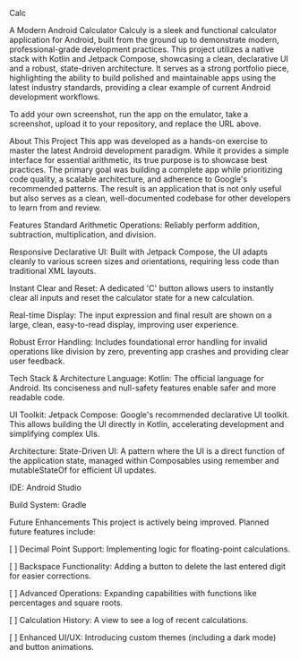 Calc 

A Modern Android Calculator Calculy is a sleek and functional calculator application for Android, built from the ground up to demonstrate modern, professional-grade development practices. This project utilizes a native stack with Kotlin and Jetpack Compose, showcasing a clean, declarative UI and a robust, state-driven architecture. It serves as a strong portfolio piece, highlighting the ability to build polished and maintainable apps using the latest industry standards, providing a clear example of current Android development workflows.

To add your own screenshot, run the app on the emulator, take a screenshot, upload it to your repository, and replace the URL above.

About This Project This app was developed as a hands-on exercise to master the latest Android development paradigm. While it provides a simple interface for essential arithmetic, its true purpose is to showcase best practices. The primary goal was building a complete app while prioritizing code quality, a scalable architecture, and adherence to Google's recommended patterns. The result is an application that is not only useful but also serves as a clean, well-documented codebase for other developers to learn from and review.

Features Standard Arithmetic Operations: Reliably perform addition, subtraction, multiplication, and division.

Responsive Declarative UI: Built with Jetpack Compose, the UI adapts cleanly to various screen sizes and orientations, requiring less code than traditional XML layouts.

Instant Clear and Reset: A dedicated 'C' button allows users to instantly clear all inputs and reset the calculator state for a new calculation.

Real-time Display: The input expression and final result are shown on a large, clean, easy-to-read display, improving user experience.

Robust Error Handling: Includes foundational error handling for invalid operations like division by zero, preventing app crashes and providing clear user feedback.

Tech Stack & Architecture Language: Kotlin: The official language for Android. Its conciseness and null-safety features enable safer and more readable code.

UI Toolkit: Jetpack Compose: Google's recommended declarative UI toolkit. This allows building the UI directly in Kotlin, accelerating development and simplifying complex UIs.

Architecture: State-Driven UI: A pattern where the UI is a direct function of the application state, managed within Composables using remember and mutableStateOf for efficient UI updates.

IDE: Android Studio

Build System: Gradle

Future Enhancements This project is actively being improved. Planned future features include:

[ ] Decimal Point Support: Implementing logic for floating-point calculations.

[ ] Backspace Functionality: Adding a button to delete the last entered digit for easier corrections.

[ ] Advanced Operations: Expanding capabilities with functions like percentages and square roots.

[ ] Calculation History: A view to see a log of recent calculations.

[ ] Enhanced UI/UX: Introducing custom themes (including a dark mode) and button animations.
